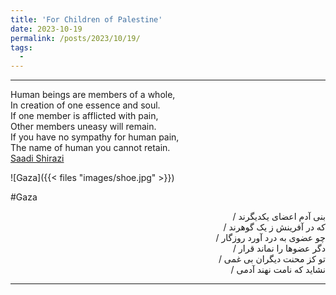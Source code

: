 ```yaml
---
title: 'For Children of Palestine'
date: 2023-10-19
permalink: /posts/2023/10/19/
tags:
  - 
---
```

---

Human beings are members of a whole,  
In creation of one essence and soul.  
If one member is afflicted with pain,  
Other members uneasy will remain.  
If you have no sympathy for human pain,  
The name of human you cannot retain.  
[Saadi Shirazi](https://en.wikipedia.org/wiki/Saadi_Shirazi)  


![Gaza]({{< files "images/shoe.jpg" >}})

#Gaza  

<div dir="rtl">
بنی آدم اعضای یکدیگرند   /
</div>
<div dir="rtl">
که در آفرینش ز یک گوهرند  /
</div>

<div dir="rtl">
چو عضوی به درد آورد روزگار  /
</div>

<div dir="rtl">
دگر عضوها را نماند قرار  /
</div>

<div dir="rtl">
تو کز محنت دیگران بی غمی  /
</div>

<div dir="rtl">
نشاید که نامت نهند آدمی  /
</div>

---
